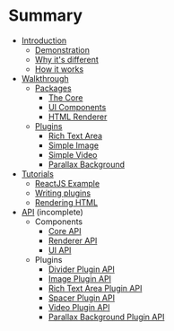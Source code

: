 # Summary

* [Introduction](README.md)
  * [Demonstration](README.md#demonstration)
  * [Why it's different](README.md#why-its-different)
  * [How it works](README.md#how-it-works)
* [Walkthrough](walkthrough.md)
  * [Packages](walkthrough.md#packages)
    * [The Core](walkthrough.md#ory-editor-core)
    * [UI Components](walkthrough.md#ory-editor-ui)
    * [HTML Renderer](walkthrough.md#ory-editor-renderer)
  * [Plugins](walkthrough.md#plugins)
    * [Rich Text Area](walkthrough.md#ory-editor-plugins-slate)
    * [Simple Image](walkthrough.md#ory-editor-plugins-image)
    * [Simple Video](walkthrough.md#ory-editor-plugins-video)
    * [Parallax Background](walkthrough.md#ory-editor-plugins-parallax-background)
* [Tutorials](tutorials.md)  
  * [ReactJS Example](tutorials.md#reactjs-example)
  * [Writing plugins](tutorials.md#writing-plugins)
  * [Rendering HTML](tutorials.md#rendering-html)
* [API](API.md) (incomplete)
  * Components
    * [Core API](api/core.md)
    * [Renderer API](api/renderer.md)
    * [UI API](api/ui.md)
  * Plugins
    * [Divider Plugin API](api/plugins/divider.md)
    * [Image Plugin API](api/plugins/image.md)
    * [Rich Text Area Plugin API](api/plugins/slate.md)
    * [Spacer Plugin API](api/plugins/spacer.md)
    * [Video Plugin API](api/plugins/spoiler.md)
    * [Parallax Background Plugin API](api/plugins/parallax-background.md)
